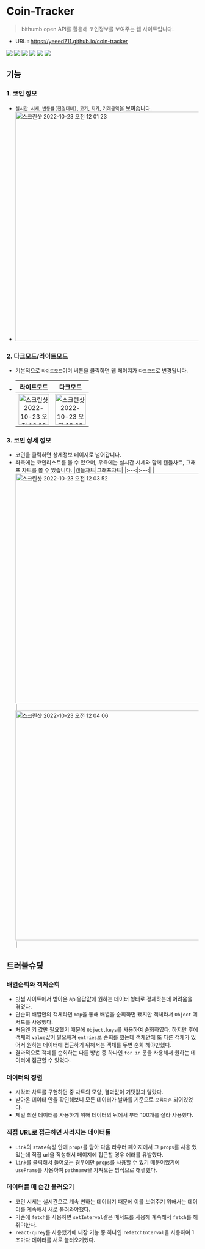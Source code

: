 # Coin-Tracker

> bithumb open API를 활용해 코인정보를 보여주는 웹 사이트입니다.

- URL : https://yeeed711.github.io/coin-tracker

<img src="https://img.shields.io/badge/React-61DAFB?style=flat&logo=React&logoColor=white"> <img src="https://img.shields.io/badge/ReactQuery-FF4154?style=flat&logo=React Query&logoColor=white"> <img src="https://img.shields.io/badge/styled_components-DB7093?style=flat&logo=styled-components&logoColor=white"> <img src="https://img.shields.io/badge/React_Router-CA4245?style=flat&logo=React Router&logoColor=white"> <img src="https://img.shields.io/badge/recoil-764ABC?style=flat&logo=recoil&logoColor=white"> <img src="https://img.shields.io/badge/Apache_ECharts-AA344D?style=flat&logo=Apache ECharts&logoColor=white">

## 기능

### 1. 코인 정보

- `실시간 시세`, `변동률(전일대비)`, `고가`, `저가`, `거래금액`을 보여줍니다.
- <img width="600" alt="스크린샷 2022-10-23 오전 12 01 23" src="https://user-images.githubusercontent.com/97894417/197346290-a7ca1fa7-2304-48f6-99ba-438fb4dac2ee.png">

### 2. 다크모드/라이트모드

- 기본적으로 `라이트모드`이며 버튼을 클릭하면 웹 페이지가 `다크모드`로 변경됩니다.
- |                                                                                  라이트모드                                                                                   |                                                                                   다크모드                                                                                    |
  | :---------------------------------------------------------------------------------------------------------------------------------------------------------------------------: | :---------------------------------------------------------------------------------------------------------------------------------------------------------------------------: |
  | <img width="80" alt="스크린샷 2022-10-23 오전 12 02 34" src="https://user-images.githubusercontent.com/97894417/197346338-a8e54224-c0ba-4460-a77b-40c34ba3a518.png"> | <img width="80" alt="스크린샷 2022-10-23 오전 12 02 43" src="https://user-images.githubusercontent.com/97894417/197346343-de94c70e-11cb-42ad-844d-a782f69f8895.png"> |

### 3. 코인 상세 정보

- 코인을 클릭하면 상세정보 페이지로 넘어갑니다.
- 좌측에는 코인리스트를 볼 수 있으며, 우측에는 실시간 시세와 함께 캔들차트, 그래프 차트를 볼 수 있습니다.
  |캔들차트|그래프차트|
  |:---:|:---:|
  | <img width="600" alt="스크린샷 2022-10-23 오전 12 03 52" src="https://user-images.githubusercontent.com/97894417/197346401-be99b112-cf9d-48f9-84ae-e60c68273deb.png"> | <img width="600" alt="스크린샷 2022-10-23 오전 12 04 06" src="https://user-images.githubusercontent.com/97894417/197346410-cd6be074-f59a-41e1-9405-518f71b58b9f.png"> |

## 트러블슈팅

### 배열순회와 객체순회

- 빗썸 사이트에서 받아온 api응답값에 원하는 데이터 형태로 정제하는데 어려움을 겪었다.
- 단순히 배열안의 객체라면 `map`을 통해 배열을 순회하면 됐지만 객체라서 `Object` 메서드를 사용했다.
- 처음엔 키 값만 필요했기 때문에 `Object.keys`를 사용하여 순회하였다. 하지만 후에 객체의 `value`값이 필요해져 `entries`로 순회를 했는데 객체안에 또 다른 객체가 있어서 원하는 데이터에 접근하기 위해서는 객체를 두번 순회 해야만했다.
- 결과적으로 객체를 순회하는 다른 방법 중 하나인 `for in` 문을 사용해서 원하는 데이터에 접근할 수 있었다.

### 데이터의 정렬

- 시각화 차트를 구현하던 중 차트의 모양, 결과값이 기댓값과 달랐다.
- 받아온 데이터 안을 확인해보니 모든 데이터가 날짜를 기준으로 `오름차순` 되어있었다.
- 제일 최신 데이터를 사용하기 위해 데이터의 뒤에서 부터 100개를 잘라 사용했다.

### 직접 URL로 접근하면 사라지는 데이터들

- `Link`의 `state`속성 안에 `props`를 담아 다음 라우터 페이지에서 그 `props`를 사용 했었는데 직접 url을 작성해서 페이지에 접근할 경우 에러를 유발했다.
- `link`를 클릭해서 들어오는 경우에만 `props`를 사용할 수 있기 때문이었기에 `usePrams`를 사용하여 `pathnam`e을 가져오는 방식으로 해결했다.

### 데이터를 매 순간 불러오기

- 코인 시세는 실시간으로 계속 변하는 데이터기 때문에 이를 보여주기 위해서는 데이터를 계속해서 새로 불러와야했다.
- 기존에 `fetch`를 사용하면 `setInterval`같은 메서드를 사용해 계속해서 `fetch`를 해줘야한다.
- `react-qurey`를 사용했기에 내장 기능 중 하나인 `refetchInterval`을 사용하여 1초마다 데이터를 새로 불러오게했다.
